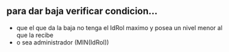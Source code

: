 ## para dar baja verificar condicion...
 - que el que da la baja no tenga el IdRol maximo y posea un nivel menor al que la recibe
 - o sea administrador (MIN(IdRol))



